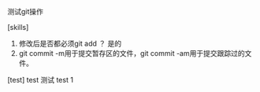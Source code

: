 测试git操作

[skills]
1. 修改后是否都必须git add ？ 是的
2. git commit -m用于提交暂存区的文件，git commit -am用于提交跟踪过的文件。


[test]
test 测试
test 1
